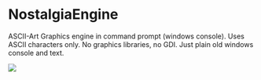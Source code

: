 # NostalgiaEngine
ASCII-Art Graphics engine in command prompt (windows console). Uses ASCII characters only. No graphics libraries, no GDI. Just plain old windows console and text.

<img src="https://lh3.googleusercontent.com/d/1MSkoUra-ikXVTm11CZvRQ0rVxH7LT3O3">

